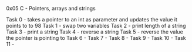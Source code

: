 0x05 C - Pointers, arrays and strings

Task 0 - takes a pointer to an int as parameter and updates the value it points to to 98
Task 1 - swap two variables
Task 2 - print length of a string
Task 3 - print a string
Task 4 - reverse a string
Task 5 - reverse the value the pointer is pointing to
Task 6 -
Task 7 -
Task 8 -
Task 9 -
Task 10 -
Task 11 -